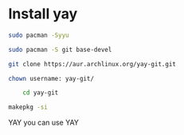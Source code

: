 # Install yay

``` bash
sudo pacman -Syyu

sudo pacman -S git base-devel

git clone https://aur.archlinux.org/yay-git.git

chown username: yay-git/

	cd yay-git

makepkg -si
```

YAY you can use YAY



